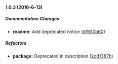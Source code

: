 #### 1.0.3 (2016-6-13)

##### Documentation Changes

* **readme:** Add deprecated notice ([df930b60](https://github.com/fvdm/nodejs-climatecounts/commit/df930b60bf7b755b8665b967cd01825018542567))

##### Refactors

* **package:** Deprecated in description ([2cd1387b](https://github.com/fvdm/nodejs-climatecounts/commit/2cd1387b98beb650830bbb92b569801dad3f8c44))

